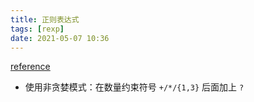 ```yaml
---
title: 正则表达式
tags: [rexp]
date: 2021-05-07 10:36
---
```


[reference](https://www.runoob.com/regexp/regexp-metachar.html)

- 使用非贪婪模式：在数量约束符号 `+/*/{1,3}` 后面加上 `?`
